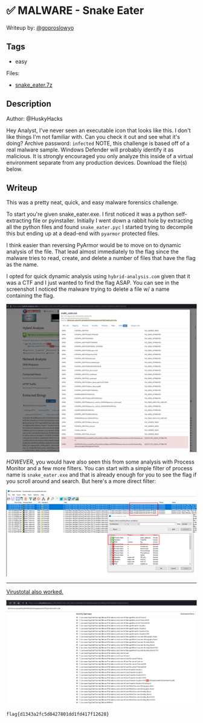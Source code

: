 # ✅ MALWARE - Snake Eater

Writeup by: [@goproslowyo](https://github.com/goproslowyo)

## Tags

- easy

Files:

- [snake_eater.7z](./snake_eater.7z)

## Description

Author: @HuskyHacks

Hey Analyst, I've never seen an executable icon that looks like this. I don't like things I'm not familiar with. Can you check it out and see what it's doing?  Archive password: `infected`   NOTE, this challenge is based off of a real malware sample. Windows Defender will probably identify it as malicious. It is strongly encouraged you only analyze this inside of a virtual environment separate from any production devices.   Download the file(s) below.

## Writeup

This was a pretty neat, quick, and easy malware forensics challenge.

To start you're given snake_eater.exe. I first noticed it was a python self-extracting file or pyinstaller. Initially I went down a rabbit hole by extracting all the python files and found `snake_eater.pyc` I started trying to decompile this but ending up at a dead-end with `pyarmor` protected files.

I think easier than reversing PyArmor would be to move on to dynamic analysis of the file. That lead almost immediately to the flag since the malware tries to read, create, and delete a number of files that have the flag as the name.

I opted for quick dynamic analysis using `hybrid-analysis.com` given that it was a CTF and I just wanted to find the flag ASAP. You can see in the screenshot I noticed the malware trying to delete a file w/ a name containing the flag.

![The malware attempting to delete a file with flag in it's name](./malware.png)

_*HOWEVER*_, you would have also seen this from some analysis with Process Monitor and a few more filters. You can start with a simple filter of process name is `snake_eater.exe` and that is already enough for you to see the flag if you scroll around and search. But here's a more direct filter:

![ProcMon filter for the flag](./procmon-flag.png)

---

[Virustotal also worked.](https://www.virustotal.com/gui/file/dd042c46ccab1eef92c289498b7825694a6aab6e04a093b2244b126af01c01fa/details)

![Flag in VirusTotal output](./vt.png)

`flag{d1343a2fc5d8427801dd1fd417f12628}`
